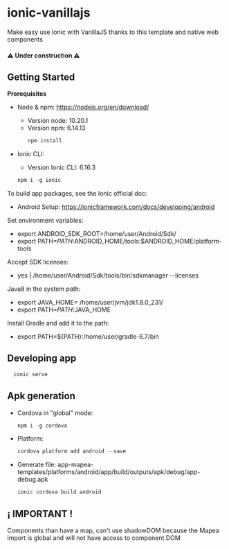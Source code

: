 # ionic-vanillajs
Make easy use Ionic with VanillaJS thanks to this template and native web components

#### :warning: Under construction :warning:

## Getting Started

**Prerequisites**
* Node & npm: https://nodejs.org/en/download/
  - Version node: 10.20.1
  - Version npm: 6.14.13 
    ```javascript
    npm install
    ```
* Ionic CLI:
  - Version Ionic CLI: 6.16.3

  ```javascript
  npm i -g ionic
  ```
    
To build app packages, see the Ionic official doc:
* Android Setup: https://ionicframework.com/docs/developing/android

Set environment variables:
* export ANDROID_SDK_ROOT=/home/user/Android/Sdk/
* export PATH=${PATH}:$ANDROID_HOME/tools:$ANDROID_HOME/platform-tools

Accept SDK licenses:
* yes | /home/user/Android/Sdk/tools/bin/sdkmanager --licenses

Java8 in the system path:
* export JAVA_HOME= /home/user/jvm/jdk1.8.0_231/
* export PATH=${PATH}:$JAVA_HOME

Install Gradle and add it to the path:
* export PATH=${PATH}:/home/user/gradle-6.7/bin

## Developing app
```javascript
  ionic serve
```

## Apk generation

* Cordova in "global" mode:

  ```javascript
  npm i -g cordova
  ```
* Platform:

  ```javascript
  cordova platform add android --save
  ```
  
* Generate file: app-mapea-templates/platforms/android/app/build/outputs/apk/debug/app-debug.apk

  ```javascript
  ionic cordova build android
  ```
 

## ¡ IMPORTANT !
Components than have a map, can't use shadowDOM because the Mapea import is global and will not have access to component DOM
 
